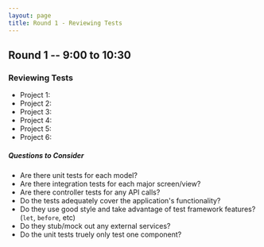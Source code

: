 ```yaml
---
layout: page
title: Round 1 - Reviewing Tests
---
```


## Round 1 -- 9:00 to 10:30

### Reviewing Tests

* Project 1: 
* Project 2: 
* Project 3: 
* Project 4: 
* Project 5: 
* Project 6: 

##### Questions to Consider

* Are there unit tests for each model?
* Are there integration tests for each major screen/view?
* Are there controller tests for any API calls?
* Do the tests adequately cover the application's functionality?
* Do they use good style and take advantage of test framework features? (`let`, `before`, etc)
* Do they stub/mock out any external services?
* Do the unit tests truely only test one component?